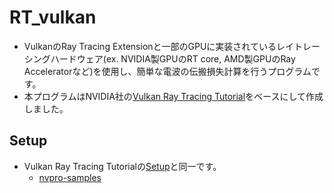 # RT_vulkan
- VulkanのRay Tracing Extensionと一部のGPUに実装されているレイトレーシングハードウェア(ex. NVIDIA製GPUのRT core, AMD製GPUのRay Acceleratorなど)を使用し、簡単な電波の伝搬損失計算を行うプログラムです。
- 本プログラムはNVIDIA社の[Vulkan Ray Tracing Tutorial](https://github.com/nvpro-samples/vk_raytracing_tutorial_KHR)をベースにして作成しました。

## Setup
- Vulkan Ray Tracing Tutorialの[Setup](https://github.com/nvpro-samples/vk_raytracing_tutorial_KHR/blob/master/docs/setup.md)と同一です。
  - [nvpro-samples](https://github.com/nvpro-samples/build_all)
